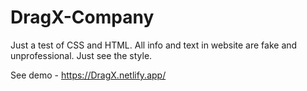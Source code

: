 # DragX-Company
Just a test of CSS and HTML. All info and text in website are fake and unprofessional. Just see the style.


See demo - https://DragX.netlify.app/
